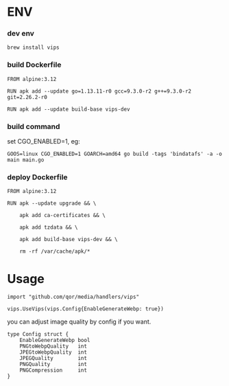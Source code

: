 # ENV

### dev env
```brew install vips```


### build Dockerfile
```
FROM alpine:3.12

RUN apk add --update go=1.13.11-r0 gcc=9.3.0-r2 g++=9.3.0-r2 git=2.26.2-r0

RUN apk add --update build-base vips-dev
```
### build command

set CGO_ENABLED=1, eg:
```
GOOS=linux CGO_ENABLED=1 GOARCH=amd64 go build -tags 'bindatafs' -a -o main main.go
```

### deploy Dockerfile

```
FROM alpine:3.12

RUN apk --update upgrade && \

    apk add ca-certificates && \
    
    apk add tzdata && \
    
    apk add build-base vips-dev && \
    
    rm -rf /var/cache/apk/*
```
 
# Usage

```
import "github.com/qor/media/handlers/vips"

vips.UseVips(vips.Config{EnableGenerateWebp: true})
```

you can adjust image quality by config if you want.
```
type Config struct {
	EnableGenerateWebp bool
	PNGtoWebpQuality   int
	JPEGtoWebpQuality  int
	JPEGQuality        int
	PNGQuality         int
	PNGCompression     int
}
  ```  

